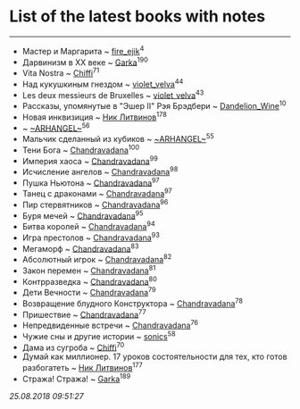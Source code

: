 # List of the latest books with notes
---

* Мастер и Маргарита ~ [fire_ejik](users/329/32903202-vkontakte)<sup>4</sup>
* Дарвинизм в XX веке ~ [Garka](users/115/115753719718250012620-google)<sup>190</sup>
* Vita Nostra ~ [Chiffi](users/105/105831994080785626680-google)<sup>71</sup>
* Над кукушкиным гнездом ~ [violet_velva](users/116/116961712580551399099-google)<sup>44</sup>
* Les deux messieurs de Bruxelles ~ [violet_velva](users/116/116961712580551399099-google)<sup>43</sup>
* Рассказы, упомянутые в "Эшер II" Рэя Брэдбери ~ [Dandelion_Wine](users/586/58602788-vkontakte)<sup>10</sup>
* Новая инквизиция ~ [Ник Литвинов](users/241/241974816-vkontakte)<sup>178</sup>
*  ~ [~ARHANGEL~](users/642/64251996-vkontakte)<sup>56</sup>
* Мальчик сделанный из кубиков ~ [~ARHANGEL~](users/642/64251996-vkontakte)<sup>55</sup>
* Тени Бога ~ [Chandravadana](users/105/105866022348292919948-google)<sup>100</sup>
* Империя хаоса ~ [Chandravadana](users/105/105866022348292919948-google)<sup>99</sup>
* Исчисление ангелов ~ [Chandravadana](users/105/105866022348292919948-google)<sup>98</sup>
* Пушка Ньютона ~ [Chandravadana](users/105/105866022348292919948-google)<sup>97</sup>
* Танец с драконами ~ [Chandravadana](users/105/105866022348292919948-google)<sup>97</sup>
* Пир стервятников ~ [Chandravadana](users/105/105866022348292919948-google)<sup>96</sup>
* Буря мечей ~ [Chandravadana](users/105/105866022348292919948-google)<sup>95</sup>
* Битва королей ~ [Chandravadana](users/105/105866022348292919948-google)<sup>94</sup>
* Игра престолов ~ [Chandravadana](users/105/105866022348292919948-google)<sup>93</sup>
* Мегаморф ~ [Chandravadana](users/105/105866022348292919948-google)<sup>83</sup>
* Абсолютный игрок ~ [Chandravadana](users/105/105866022348292919948-google)<sup>82</sup>
* Закон перемен ~ [Chandravadana](users/105/105866022348292919948-google)<sup>81</sup>
* Контрразведка ~ [Chandravadana](users/105/105866022348292919948-google)<sup>80</sup>
* Дети Вечности ~ [Chandravadana](users/105/105866022348292919948-google)<sup>79</sup>
* Возвращение блудного Конструктора ~ [Chandravadana](users/105/105866022348292919948-google)<sup>78</sup>
* Пришествие ~ [Chandravadana](users/105/105866022348292919948-google)<sup>77</sup>
* Непредвиденные встречи ~ [Chandravadana](users/105/105866022348292919948-google)<sup>76</sup>
* Чужие сны и другие истории ~ [sonics](users/588/5880221-vkontakte)<sup>58</sup>
* Дама из сугроба ~ [Chiffi](users/105/105831994080785626680-google)<sup>70</sup>
* Думай как миллионер. 17 уроков состоятельности для тех, кто готов разбогатеть ~ [Ник Литвинов](users/241/241974816-vkontakte)<sup>177</sup>
* Стража! Стража! ~ [Garka](users/115/115753719718250012620-google)<sup>189</sup>


_25.08.2018 09:51:27_
